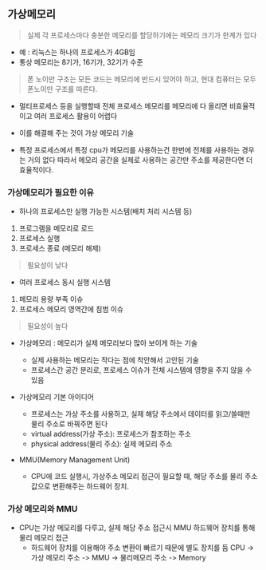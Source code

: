 ## 가상메모리
> 실제 각 프로세스마다 충분한 메모리를 할당하기에는 메모리 크기가 한계가 있다

* 예 : 리눅스는 하나의 프로세스가 4GB임
* 통상 메모리는 8기가, 16기가, 32기가 수준
> 폰 노이만 구조는 모든 코드는 메모리에 반드시 있어야 하고, 현대 컴퓨터는 모두 폰노이만 구조를 따른다.

* 멀티프로세스 등을 실행할때 전체 프로세스 메모리를 메모리에 다 올리면 비효율적이고 여러 프로세스 활용이 어렵다
* 이를 해결해 주는 것이 가상 메모리 기술

* 특정 프로세스에서 특정 cpu가 메모리를 사용하는건 한번에 전체를 사용하는 경우는 거의 없다
따라서 메모리 공간을 실제로 사용하는 공간만 주소를 제공한다면 더 효율적이다.
  
### 가상메모리가 필요한 이유
- 하나의 프로세스만 실행 가능한 시스템(배치 처리 시스템 등)
1. 프로그램을 메모리로 로드
2. 프로세스 실행
3. 프로세스 종료 (메모리 해제)
> 필요성이 낮다

- 여러 프로세스 동시 실행 시스템
1. 메모리 용량 부족 이슈
2. 프로세스 메모리 영역간에 침범 이슈
> 필요성이 높다

* 가상메모리 : 메모리가 실제 메모리보다 많아 보이게 하는 기술
    * 실제 사용하는 메모리는 작다는 점에 착안해서 고안된 기술
    * 프로세스간 공간 분리로, 프로세스 이슈가 전체 시스템에 영향을 주지 않을 수 있음

* 가상메모리 기본 아이디어 
    * 프로세스는 가상 주소를 사용하고, 실제 해당 주소에서 데이터를 읽고/쓸때만 물리 주소로 바꿔주면 된다
    * virtual address(가상 주소): 프로세스가 참조하는 주소
    * physical address(물리 주소): 실제 메모리 주소

* MMU(Memory Management Unit)
    * CPU에 코드 실행시, 가상주소 메모리 접근이 필요할 때, 해당 주소를 물리 주소값으로 변환해주는 하드웨어 장치.
    
### 가상 메모리와 MMU
* CPU는 가상 메모리를 다루고, 실제 해당 주소 접근시 MMU 하드웨어 장치를 통해 물리 메모리 접근
    * 하드웨어 장치를 이용해야 주소 변환이 빠르기 때문에 별도 장치를 둠
    CPU -> 가상 메모리 주소 -> MMU -> 물리메모리 주소 -> Memory
      
